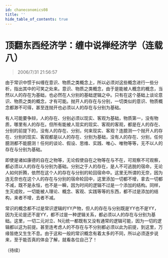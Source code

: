 ```yaml
---
id: chaneconomics08
title: ''
hide_table_of_contents: true
---
```


# 顶翻东西经济学：缠中说禅经济学（连载八）

> 2006/7/31 21:56:57

由于常识中惯于纠缠在意识、物质之类概念上，所以必须对这些概念进行一些分析，指出其中的可笑之处来。意识、物质之类概念，由于是能被人概念的概念，当然以人的存在为基础，也必然在人分别的基础逻辑之中。只有在这个基础上谈论意识、物质之类的概念，才有可能。抛开人的存在与分别，一切类似的意识、物质概念都渺不可得，甚至连抛开也必须以人的存在与分别为基础。

有人可能要争辩，人的存在、分别必须以现实、客观为基础，物质第一，没有物质，哪里有人的存在。但所有能被人现实的现实、客观的客观，都是在人的存在、分别的前提下的，没有人的存在、分别，何来现实、客观？连臆测一个抛开人的存在、分别的现实、客观都是以人的存在、分别为基础，没有人的存在、分别，任何臆测都不能臆测！任何的谈论、假设、思维、实践、唯心、唯物等等，无不以人的存在与分别为基础。

即使是诸如康德的自在之物等，无论假使自在之物等在与不在，可观察不可观察，都必须以人的存在与分别为基础。分别之于人的存在，是人不可逃脱的宿命，无论人如何折腾，依然在这个人的存在与分别的轮回宿命中。这里无所谓的无奈，因为连无奈也在这个人的存在与分别的宿命轮回中，这里添加一切都不增，拿去一切都不减，既不是永恒，也不是一瞬，因为时间的逻辑不过是一个添加的结构。同样，生灭成败，一切能被人理论、概念、客观、实践等等的东西，都不过是添加的结构，来者不增，去者不减。

常识的概念都不过是常识逻辑的YY产物，但人的存在与分别既是YY也不是YY，因为无论是还不是YY，都不过是一种逻辑关系，都必须以人的存在与分别为基础。这里，一切二元对立、N元统一都既有又没有通常的逻辑可能，因为一切的逻辑都以这为前提。甚至连考虑人的不存在与不分别都必须以此为前提，到这里，万缘皆绝又生生不息。由于这和一般的常识概念有着太多的不同，所以必须逐步说来，至于能否真的体会了解，就看各位自己了！

（待续）